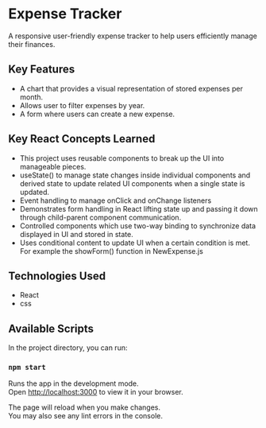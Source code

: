 # Expense Tracker

A responsive user-friendly expense tracker to help users efficiently manage their finances.

## Key Features
- A chart that provides a visual representation of stored expenses per month. 
- Allows user to filter expenses by year.
- A form where users can create a new expense.

## Key React Concepts Learned
- This project uses reusable components to break up the UI into manageable pieces. 
- useState() to manage state changes inside individual components and derived state to update related UI components when a single state is updated.
- Event handling to manage onClick and onChange listeners
- Demonstrates form handling in React lifting state up and passing it down through child-parent component communication. 
- Controlled components which use two-way binding to synchronize data displayed in UI and stored in state.  
- Uses conditional content to update UI when a certain condition is met. For example the showForm() function in NewExpense.js 

## Technologies Used
- React
- css

## Available Scripts

In the project directory, you can run:

### `npm start`

Runs the app in the development mode.\
Open [http://localhost:3000](http://localhost:3000) to view it in your browser.

The page will reload when you make changes.\
You may also see any lint errors in the console.


